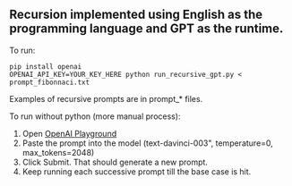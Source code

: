 ## Recursion implemented using English as the programming language and GPT as the runtime.

To run:

    pip install openai
    OPENAI_API_KEY=YOUR_KEY_HERE python run_recursive_gpt.py < prompt_fibonnaci.txt

Examples of recursive prompts are in prompt_* files.


To run without python (more manual process):

1. Open [OpenAI Playground](https://beta.openai.com/playground)
2. Paste the prompt into the model (text-davinci-003", temperature=0, max_tokens=2048)
3. Click Submit. That should generate a new prompt.
4. Keep running each successive prompt till the base case is hit.